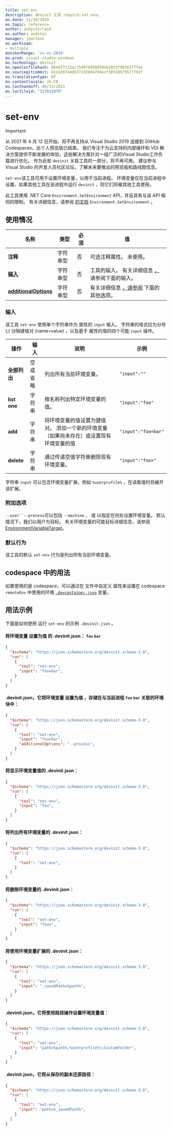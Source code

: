```yaml
---
title: set-env
description: devinit 工具 require-set-env。
ms.date: 11/20/2020
ms.topic: reference
author: andysterland
ms.author: andster
manager: jmartens
ms.workload:
- multiple
monikerRange: '>= vs-2019'
ms.prod: visual-studio-windows
ms.technology: devinit
ms.openlocfilehash: 86e6f7c22ac75d976050858eb2853f9036377fee
ms.sourcegitcommit: b12a38744db371d2894769ecf305585f9577792f
ms.translationtype: HT
ms.contentlocale: zh-CN
ms.lasthandoff: 09/13/2021
ms.locfileid: "127832979"
---
```

# <a name="set-env"></a>set-env

> [!IMPORTANT]
> 从 2021 年 4 月 12 日开始，将不再支持从 Visual Studio 2019 连接到 GitHub Codespaces，此个人预览版已结束。 我们专注于为云支持的内部循环和 VDI 解决方案提供不断发展的体验，这些解决方案针对一组广泛的Visual Studio工作负载进行优化。 作为此和 `devinit` 关联工具的一部分，将不再可用。 建议参与 Visual Studio 的开发人员社区论坛，了解未来要推出的预览版和路线图信息。

`set-env`该工具可用于设置环境变量，以用于当前进程。 环境变量仅在当前进程中设置，如果其他工具在该进程中运行 `devinit` ，则它们将被其他工具使用。

此工具使用 .NET Core `Environment.SetEnvironment` API，并且具有与该 API 相同的限制。 有关详细信息，请参阅 [的文档](/dotnet/api/system.environment.setenvironmentvariable?view=netcore-3.1&preserve-view=true) `Environment.SetEnvironment` 。

## <a name="usage"></a>使用情况

| 名称                                         | 类型   | 必须 | 值                                                                       |
|----------------------------------------------|--------|----------|-----------------------------------------------------------------------------|
| **注释**                                 | 字符串型 | 否       | 可选注释属性。 未使用。                                       |
| [**输入**](#input)                          | 字符串型 | 否       | 工具的输入。 有关详细信息 [，](#input) 请参阅下面的输入。               |
| [**additionalOptions**](#additional-options) | 字符串型 | 否       | 有关详细信息 [，请参阅](#additional-options) 下面的其他选项。            |

### <a name="input"></a>输入

该工具 `set-env` 使用单个字符串作为 属性的 `input` 输入。 字符串的格式应为分号 (;) 分隔键值对 (name=value) ，以及基于 属性的值的四个可能 `input` 操作。

| 操作       | 输入            | 说明                                                                                                                                                              | 示例             |
|--------------|------------------|--------------------------------------------------------------------------------------------------------------------------------------------------------------------------|---------------------|
| **全部列出** | 空或省略 | 列出所有当前环境变量。                                                                                                                           | `"input":""`        |
| **list one** | 字符串           | 按名称列出特定环境变量的值。                                                                                                               | `"input":"foo"`     |
| **add**      | 字符串           | 将环境变量的值设置为键值对。 添加一个新的环境变量（如果尚未存在）或设置现有环境变量的值 | `"input":"foo=bar"` |
| **delete**   | 字符串           | 通过传递空值字符串删除现有环境变量。                                                                                            | `"input":"foo="`    |

字符串 `input` 可以包含环境变量扩展，例如 `%userprofile%` ，在读取值时将展开该扩展。

### <a name="additional-options"></a>附加选项

 `--user``--process`可以包括 `--machine` 、 或 以指定在何处设置环境变量。 默认情况下，我们以用户为目标。 有关环境变量的可能目标详细信息，请参阅 [EnvironmentVariableTarget](https://docs.microsoft.com/dotnet/api/system.environmentvariabletarget)。

### <a name="default-behavior"></a>默认行为

该工具的默认 `set-env` 行为是列出所有当前环境变量。

## <a name="usage-in-a-codespace"></a>codespace 中的用法

如果使用的是 codespace，可以通过在 文件中自定义 属性来设置在 codespace `remoteEnv` 中使用的环境 [`.devcontainer.json`](https://code.visualstudio.com/docs/remote/devcontainerjson-reference) 变量。

## <a name="example-usage"></a>用法示例
下面是如何使用 运行 `set-env` 的示例 `.devinit.json` 。

#### <a name="devinitjson-that-will-set-an-environment-variable-foo-to-value-bar"></a>将环境变量 设置为值 的 .devinit.json： `foo` `bar`
```json
{
  "$schema": "https://json.schemastore.org/devinit.schema-3.0",
  "run": [
    {
      "tool": "set-env",
      "input": "foo=bar",
    }
  ]
}
```

#### <a name="devinitjson-that-will-set-an-environment-variable-foo-to-value-bar-stored-in-the-environment-block-associated-with-the-current-process"></a>.devinit.json，它将环境变量 设置为值 ，存储在与当前进程 `foo` `bar` 关联的环境块中：
```json
{
  "$schema": "https://json.schemastore.org/devinit.schema-3.0",
  "run": [
    {
      "tool": "set-env",
      "input": "foo=bar",
      "additionalOptions": "--process",
    }
  ]
}
```

#### <a name="devinitjson-that-will-display-the-value-of-an-environment-variable"></a>将显示环境变量值的 .devinit.json：
```json
{
  "$schema": "https://json.schemastore.org/devinit.schema-3.0",
  "run": [
    {
      "tool": "set-env",
      "input": "foo",
    }
  ]
}
```

#### <a name="devinitjson-that-will-list-all-the-environment-variables"></a>将列出所有环境变量的 .devinit.json：
```json
{
  "$schema": "https://json.schemastore.org/devinit.schema-3.0",
  "run": [
    {
      "tool": "set-env",
    }
  ]
}
```

#### <a name="devinitjson-that-will-delete-an-environment-variable"></a>将删除环境变量的 .devinit.json：
```json
{
  "$schema": "https://json.schemastore.org/devinit.schema-3.0",
  "run": [
    {
      "tool": "set-env",
      "input": "foo=",
    }
  ]
}
```


#### <a name="devinitjson-that-will-use-environment-variable-expansion"></a>将使用环境变量扩展的 .devinit.json：
```json
{
  "$schema": "https://json.schemastore.org/devinit.schema-3.0",
  "run": [
    {
      "tool": "set-env",
      "input": "_savedPath=%path%",
    }
  ]
}
```

#### <a name="devinitjson-that-will-set-an-environment-variable-value-using-path-manipulation"></a>.devinit.json，它将使用路径操作设置环境变量值：
```json
{
  "$schema": "https://json.schemastore.org/devinit.schema-3.0",
  "run": [
    {
      "tool": "set-env",
      "input": "path=%path%;%userprofile%\\CustomFolder",
    }
  ]
}
```

#### <a name="devinitjson-that-will-restore-path-from-saved-copy"></a>.devinit.json，它将从保存的副本还原路径：
```json
{
  "$schema": "https://json.schemastore.org/devinit.schema-3.0",
  "run": [
    {
      "tool": "set-env",
      "input": "path=%_savedPath%",
    }
  ]
}
```
